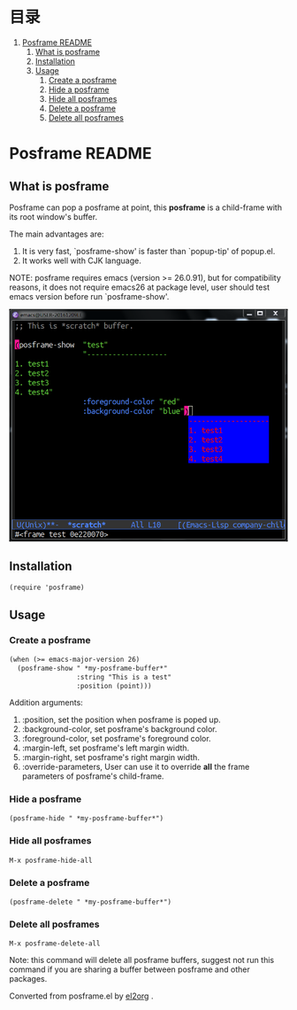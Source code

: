 
# &#30446;&#24405;

1.  [Posframe README](#org868836c)
    1.  [What is posframe](#org4059e00)
    2.  [Installation](#org793f684)
    3.  [Usage](#org4f80187)
        1.  [Create a posframe](#org8dc61d6)
        2.  [Hide a posframe](#org7d26675)
        3.  [Hide all posframes](#orgae3b75a)
        4.  [Delete a posframe](#org1ce137f)
        5.  [Delete all posframes](#org5e5ed57)


<a id="org868836c"></a>

# Posframe README


<a id="org4059e00"></a>

## What is posframe

Posframe can pop a posframe at point, this **posframe** is a
child-frame with its root window's buffer.

The main advantages are:

1.  It is very fast, \`posframe-show' is faster than \`popup-tip'
    of popup.el.
2.  It works well with CJK language.

NOTE: posframe requires emacs (version >= 26.0.91), but for
compatibility reasons, it does not require emacs26 at package
level, user should test emacs version before run \`posframe-show'.

![img](./snapshots/posframe-1.png)


<a id="org793f684"></a>

## Installation

    (require 'posframe)


<a id="org4f80187"></a>

## Usage


<a id="org8dc61d6"></a>

### Create a posframe

    (when (>= emacs-major-version 26)
      (posframe-show " *my-posframe-buffer*"
                     :string "This is a test"
                     :position (point)))

Addition arguments:

1.  :position, set the position when posframe is poped up.
2.  :background-color, set posframe's background color.
3.  :foreground-color, set posframe's foreground color.
4.  :margin-left, set posframe's left margin width.
5.  :margin-right, set posframe's right margin width.
6.  :override-parameters, User can use it to override
    **all** the frame parameters of posframe's child-frame.


<a id="org7d26675"></a>

### Hide a posframe

    (posframe-hide " *my-posframe-buffer*")


<a id="orgae3b75a"></a>

### Hide all posframes

    M-x posframe-hide-all


<a id="org1ce137f"></a>

### Delete a posframe

    (posframe-delete " *my-posframe-buffer*")


<a id="org5e5ed57"></a>

### Delete all posframes

    M-x posframe-delete-all

Note: this command will delete all posframe buffers,
suggest not run this command if you are sharing a buffer
between posframe and other packages.



Converted from posframe.el by [el2org](https://github.com/tumashu/el2org) .